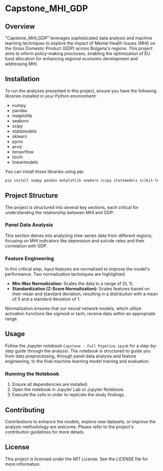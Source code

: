# Capstone_MHI_GDP

## Overview

"Capstone_MHI_GDP" leverages sophisticated data analysis and machine learning techniques to explore the impact of Mental Health Issues (MHI) on the Gross Domestic Product (GDP) across Bulgaria's regions. This project aims to inform policy-making processes, enabling the optimization of EU fund allocation for enhancing regional economic development and addressing MHI.

## Installation

To run the analyses presented in this project, ensure you have the following libraries installed in your Python environment:

- numpy
- pandas
- matplotlib
- seaborn
- scipy
- statsmodels
- sklearn
- pymc
- arviz
- tensorflow
- torch
- linearmodels

You can install these libraries using pip:

```bash
pip install numpy pandas matplotlib seaborn scipy statsmodels scikit-learn pymc3 arviz tensorflow torch linearmodels
```

## Project Structure

The project is structured into several key sections, each critical for understanding the relationship between MHI and GDP:

### Panel Data Analysis
This section delves into analyzing time-series data from different regions, focusing on MHI indicators like depression and suicide rates and their correlation with GDP.

### Feature Engineering
In this critical step, input features are normalized to improve the model's performance. Two normalization techniques are highlighted:
- **Min-Max Normalization:** Scales the data to a range of [0, 1].
- **Standardization (Z-Score Normalization):** Scales features based on their mean and standard deviation, resulting in a distribution with a mean of 0 and a standard deviation of 1.

Normalization ensures that our neural network models, which utilize activation functions like sigmoid or tanh, receive data within an appropriate range.

## Usage

Follow the Jupyter notebook `Capstone - Full Pipeline.ipynb` for a step-by-step guide through the analysis. The notebook is structured to guide you from data preprocessing, through panel data analysis and feature engineering, to the final machine learning model training and evaluation.

### Running the Notebook
1. Ensure all dependencies are installed.
2. Open the notebook in Jupyter Lab or Jupyter Notebook.
3. Execute the cells in order to replicate the study findings.

## Contributing

Contributions to enhance the models, explore new datasets, or improve the analysis methodology are welcome. Please refer to the project's contribution guidelines for more details.

## License

This project is licensed under the MIT License. See the LICENSE file for more information.
